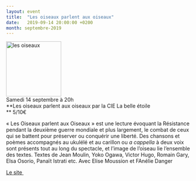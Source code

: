 ```yaml
---
layout: event
title:  "Les oiseaux parlent aux oiseaux"
date:   2019-09-14 20:00:00 +0200
month: septembre-2019
---
```

<span style="font-weight:400;"><img class=" size-thumbnail wp-image-6643 alignleft" src="http://localhost/wpagendarts/wp-content/uploads/2019/06/les-oiseaux.jpg?w=150" alt="les oiseaux" width="150" height="150" srcset="http://localhost/wpagendarts/wp-content/uploads/2019/06/les-oiseaux.jpg 768w, http://localhost/wpagendarts/wp-content/uploads/2019/06/les-oiseaux-300x300.jpg 300w, http://localhost/wpagendarts/wp-content/uploads/2019/06/les-oiseaux-150x150.jpg 150w" sizes="(max-width: 150px) 100vw, 150px" /><br /> Samedi 14 septembre à 20h<br /> </span>**Les oiseaux parlent aux oiseaux par la CIE La belle étoile  
** <span style="font-weight:400;">5/10€</span>

<span style="font-weight:400;">« Les Oiseaux parlent aux Oiseaux » est une lecture évoquant la Résistance pendant la deuxième guerre mondiale et plus largement, le combat de ceux qui se battent pour préserver ou conquérir une liberté. Des chansons et poèmes accompagnés au ukulélé et au carillon ou </span>_<span style="font-weight:400;">a cappella</span>_ <span style="font-weight:400;">à deux voix sont présents tout au long du spectacle, et l’image de l’oiseau lie l’ensemble des textes. Textes de Jean Moulin, Yoko Ogawa, Victor Hugo, Romain Gary, Elsa Osorio, Panaït Istrati etc. Avec Elise Moussion et FAnélie Danger</span>

[Le site ](http://www.cielabelleetoile.com/les-oiseaux-parlent-aux-oiseaux/)